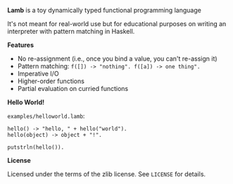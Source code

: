 **Lamb** is a toy dynamically typed functional programming language

It's not meant for real-world use but for educational purposes on writing an interpreter with pattern matching in Haskell.

**Features**

* No re-assignment (i.e., once you bind a value, you can't re-assign it)
* Pattern matching: `f([]) -> "nothing". f([a]) -> one thing".`
* Imperative I/O
* Higher-order functions
* Partial evaluation on curried functions


**Hello World!**

`examples/helloworld.lamb`:

    hello() -> "hello, " + hello("world").
    hello(object) -> object + "!".
    
    putstrln(hello()).

**License**

Licensed under the terms of the zlib license. See `LICENSE` for details.